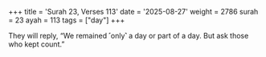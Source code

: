 +++
title = 'Surah 23, Verses 113'
date = '2025-08-27'
weight = 2786
surah = 23
ayah = 113
tags = ["day"]
+++

They will reply, “We remained ˹only˺ a day or part of a day. But ask those who kept count.”